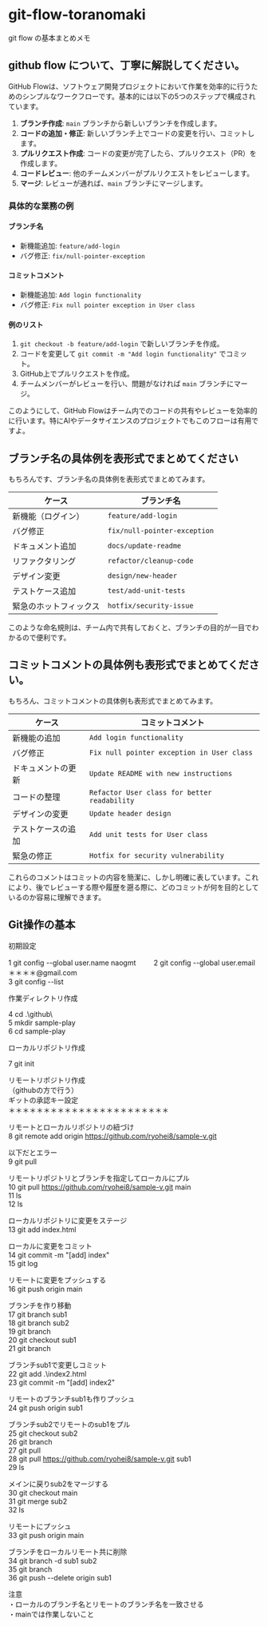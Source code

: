 # git-flow-toranomaki
git flow の基本まとめメモ

## github flow について、丁寧に解説してください。

GitHub Flowは、ソフトウェア開発プロジェクトにおいて作業を効率的に行うためのシンプルなワークフローです。基本的には以下の5つのステップで構成されています。

1. **ブランチ作成**: `main` ブランチから新しいブランチを作成します。
2. **コードの追加・修正**: 新しいブランチ上でコードの変更を行い、コミットします。
3. **プルリクエスト作成**: コードの変更が完了したら、プルリクエスト（PR）を作成します。
4. **コードレビュー**: 他のチームメンバーがプルリクエストをレビューします。
5. **マージ**: レビューが通れば、`main` ブランチにマージします。

### 具体的な業務の例

#### ブランチ名
- 新機能追加: `feature/add-login`
- バグ修正: `fix/null-pointer-exception`

#### コミットコメント
- 新機能追加: `Add login functionality`
- バグ修正: `Fix null pointer exception in User class`

#### 例のリスト
1. `git checkout -b feature/add-login` で新しいブランチを作成。
2. コードを変更して `git commit -m "Add login functionality"` でコミット。
3. GitHub上でプルリクエストを作成。
4. チームメンバーがレビューを行い、問題がなければ `main` ブランチにマージ。

このようにして、GitHub Flowはチーム内でのコードの共有やレビューを効率的に行います。特にAIやデータサイエンスのプロジェクトでもこのフローは有用ですよ。

## ブランチ名の具体例を表形式でまとめてください

もちろんです、ブランチ名の具体例を表形式でまとめてみます。

| ケース               | ブランチ名                |
|----------------------|---------------------------|
| 新機能（ログイン）    | `feature/add-login`       |
| バグ修正              | `fix/null-pointer-exception` |
| ドキュメント追加      | `docs/update-readme`      |
| リファクタリング      | `refactor/cleanup-code`   |
| デザイン変更          | `design/new-header`       |
| テストケース追加      | `test/add-unit-tests`     |
| 緊急のホットフィックス | `hotfix/security-issue`   |

このような命名規則は、チーム内で共有しておくと、ブランチの目的が一目でわかるので便利です。

## コミットコメントの具体例も表形式でまとめてください。

もちろん、コミットコメントの具体例も表形式でまとめてみます。

| ケース            | コミットコメント                   |
|-------------------|------------------------------------|
| 新機能の追加       | `Add login functionality`          |
| バグ修正           | `Fix null pointer exception in User class` |
| ドキュメントの更新 | `Update README with new instructions` |
| コードの整理       | `Refactor User class for better readability` |
| デザインの変更     | `Update header design`              |
| テストケースの追加  | `Add unit tests for User class`     |
| 緊急の修正         | `Hotfix for security vulnerability` |

これらのコメントはコミットの内容を簡潔に、しかし明確に表しています。これにより、後でレビューする際や履歴を遡る際に、どのコミットが何を目的としているのか容易に理解できます。

## Git操作の基本

初期設定

   1 git config --global user.name naogmt  　　
   2 git config --global user.email ＊＊＊＊@gmail.com  
   3 git config --list  

作業ディレクトリ作成

   4 cd .\github\  
   5 mkdir sample-play  
   6 cd sample-play  

ローカルリポジトリ作成

   7 git init

リモートリポジトリ作成  
（githubの方で行う）  
ギットの承認キー設定  
＊＊＊＊＊＊＊＊＊＊＊＊＊＊＊＊＊＊＊＊＊＊＊  


リモートとローカルリポジトリの紐づけ  
   8 git remote add origin https://github.com/ryohei8/sample-v.git  

以下だとエラー   
  9 git pull  

リモートリポジトリとブランチを指定してローカルにプル  
  10 git pull https://github.com/ryohei8/sample-v.git main  
  11 ls  
  12 ls  

ローカルリポジトリに変更をステージ    
  13 git add index.html  

ローカルに変更をコミット  
  14 git commit -m "[add] index"  
  15 git log  

リモートに変更をプッシュする  
  16 git push origin main  

ブランチを作り移動  
  17 git branch sub1  
  18 git branch sub2  
  19 git branch  
  20 git checkout sub1  
  21 git branch  
  
ブランチsub1で変更しコミット  
  22 git add .\index2.html  
  23 git commit -m "[add] index2"   

リモートのブランチsub1も作りプッシュ  
  24 git push origin sub1  

ブランチsub2でリモートのsub1をプル  
  25 git checkout sub2  
  26 git branch  
  27 git pull  
  28 git pull https://github.com/ryohei8/sample-v.git sub1  
  29 ls  

メインに戻りsub2をマージする  
  30 git checkout main  
  31 git merge sub2  
  32 ls  

リモートにプッシュ  
  33 git push origin main  

ブランチをローカルリモート共に削除  
  34 git branch -d sub1 sub2  
  35 git branch  
  36 git push --delete origin sub1  

注意  
・ローカルのブランチ名とリモートのブランチ名を一致させる  
・mainでは作業しないこと  
